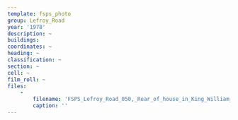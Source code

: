 ```yaml
---
template: fsps_photo
group: Lefroy_Road
year: '1978'
description: ~
buildings:
coordinates: ~
heading: ~
classification: ~
section: ~
cell: ~
film_roll: ~
files:
    -
        filename: 'FSPS_Lefroy_Road_050,_Rear_of_house_in_King_William_St,_17-13-F,_1978.png'
        caption: ''
---
```

